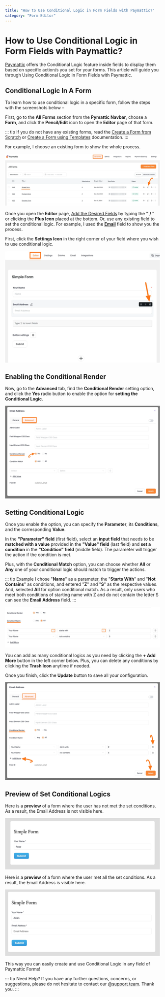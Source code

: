 ```yaml
---
title: "How to Use Conditional Logic in Form Fields with Paymattic?"
category: "Form Editor"
---
```


# How to Use Conditional Logic in Form Fields with Paymattic?

[Paymattic](https://paymattic.com/) offers the Conditional Logic feature inside fields to display them based on specific action/s you set for your forms. This article will guide you through Using Conditional Logic in Form Fields with Paymattic.

## Conditional Logic In A Form

To learn how to use conditional logic in a specific form, follow the steps with the screenshots below –

First, go to the **All Forms** section from the **Pymattic Navbar**, choose a **Form**, and click the **Pencil/Edit** icon to open the **Editor** page of that form.

::: tip
If you do not have any existing forms, read the [Create a Form from Scratch](../form-editor/how-to-create-a-form-from-scratch-with-paymattic.md) or [Create a Form using Templates](../form-editor/simple-form-templates.md) documentation.
:::

For example, I choose an existing form to show the whole process.

![Opening a form in Paymattic editor](../public/images/form-editor/how-to-use-conditional-logic-in-form-fields-with-paymattic/Open-desired-form-scaled.webp)

Once you open the **Editor** page, [Add the Desired Fields](../form-editor/how-to-create-a-form-from-scratch-with-paymattic.md#adding-desired-field-s) by typing the **" / "** or clicking the **Plus Icon** placed at the bottom.
Or, use any existing field to set the conditional logic. For example, I used the **[Email](../general-input-fields/how-to-use-general-form-input-fields-in-wordpress-with-paymattic.md#_2-email)** field to show you the process.

First, click the **Settings Icon** in the right corner of your field where you wish to use conditional logic.

![Field settings icon location](../public/images/form-editor/how-to-use-conditional-logic-in-form-fields-with-paymattic/Settings-Icon-of-desired-field.webp)

## Enabling the Conditional Render 

Now, go to the **Advanced** tab, find the **Conditional Render** setting option, and click the **Yes** radio button to enable the option for **setting the Conditional Logic**.

![Enabling conditional render option](../public/images/form-editor/how-to-use-conditional-logic-in-form-fields-with-paymattic/click-Yes-to-enable-Conditional-Render.webp)

## Setting Conditional Logic

Once you enable the option, you can specify the **Parameter**, its **Conditions**, and the corresponding **Value**.

In the **"Parameter" field** (first field), select an **input field** that needs to be **matched with a value** provided in the **"Value" field** (last field) and **set a condition** in the **"Condition" field** (middle field). The parameter will trigger the action if the condition is met.

Plus, with the **Conditional Match** option, you can choose whether **All** or **Any** one of your conditional logic should match to trigger the actions.

::: tip Example
I chose "**Name**" as a parameter, the "**Starts With**" and "**Not Contains**" as conditions, and entered "**Z**" and "**S**" as the respective values. And, selected **All** for option conditional match. As a result, only users who meet both conditions of starting name with Z and do not contain the letter S can see the **Email Address** field.
:::

![Setting up conditional logic rules](../public/images/form-editor/how-to-use-conditional-logic-in-form-fields-with-paymattic/Set-desired-conditional-logics-.webp)

You can add as many conditional logics as you need by clicking the **+ Add More** button in the left corner below.
Plus, you can delete any conditions by clicking the **Trash Icon** anytime if needed.

Once you finish, click the **Update** button to save all your configuration.

![Update button to save changes](../public/images/form-editor/how-to-use-conditional-logic-in-form-fields-with-paymattic/Update-button.webp)

## Preview of Set Conditional Logics

Here is a **preview** of a form where the user has not met the set conditions. As a result, the Email Address is not visible here.

![Preview when conditions are not met](../public/images/form-editor/how-to-use-conditional-logic-in-form-fields-with-paymattic/Preview-of-conditional-logic-doesnt-match.webp)

Here is a **preview** of a form where the user met all the set conditions. As a result, the Email Address is visible here.

![Preview when conditions are met](../public/images/form-editor/how-to-use-conditional-logic-in-form-fields-with-paymattic/Preview-of-Conditions-matched.webp)

This way you can easily create and use Conditional Logic in any field of Paymattic Forms!

::: tip Need Help?
If you have any further questions, concerns, or suggestions, please do not hesitate to contact our [@support team](https://wpmanageninja.com/support-tickets/). Thank you.
:::